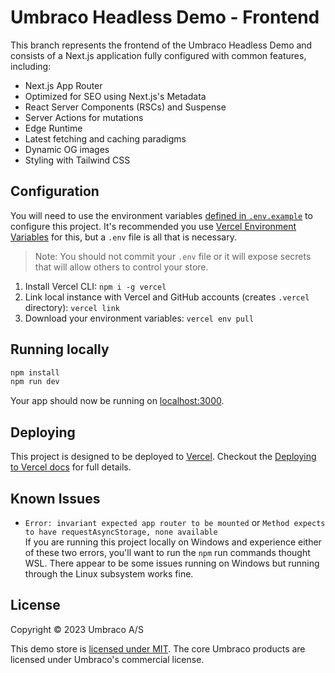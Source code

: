 # Umbraco Headless Demo - Frontend

This branch represents the frontend of the Umbraco Headless Demo and consists of a Next.js application fully configured with common features, including:

- Next.js App Router
- Optimized for SEO using Next.js's Metadata
- React Server Components (RSCs) and Suspense
- Server Actions for mutations
- Edge Runtime
- Latest fetching and caching paradigms
- Dynamic OG images
- Styling with Tailwind CSS

## Configuration

You will need to use the environment variables [defined in `.env.example`](.env.example) to configure this project. It's recommended you use [Vercel Environment Variables](https://vercel.com/docs/concepts/projects/environment-variables) for this, but a `.env` file is all that is necessary.

> Note: You should not commit your `.env` file or it will expose secrets that will allow others to control your store.

1. Install Vercel CLI: `npm i -g vercel`
2. Link local instance with Vercel and GitHub accounts (creates `.vercel` directory): `vercel link`
3. Download your environment variables: `vercel env pull`

## Running locally

```bash
npm install
npm run dev
```

Your app should now be running on [localhost:3000](http://localhost:3000/).

## Deploying

This project is designed to be deployed to [Vercel](https://vercel.com). Checkout the [Deploying to Vercel docs](https://vercel.com/docs/concepts/deployments/overview) for full details.

## Known Issues

* `Error: invariant expected app router to be mounted` or `Method expects to have requestAsyncStorage, none available`  
  If you are running this project locally on Windows and experience either of these two errors, you'll want to run the `npm` run commands thought WSL. There appear to be some issues running on Windows but running through the Linux subsystem works fine.


## License

Copyright © 2023 Umbraco A/S

This demo store is [licensed under MIT](LICENSE.md). The core Umbraco products are licensed under Umbraco's commercial license.
